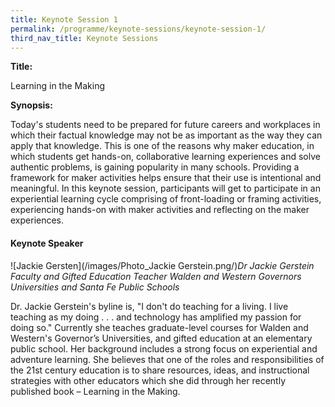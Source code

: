 ```yaml
---
title: Keynote Session 1
permalink: /programme/keynote-sessions/keynote-session-1/
third_nav_title: Keynote Sessions
---
```


**Title:** 

Learning in the Making

**Synopsis:**

Today's students need to be prepared for future careers and workplaces in which their factual knowledge may not be as important as the way they can apply that knowledge. This is one of the reasons why maker education, in which students get hands-on, collaborative learning experiences and solve authentic problems, is gaining popularity in many schools. Providing a framework for maker activities helps ensure that their use is intentional and meaningful. In this keynote session, participants will get to participate in an experiential learning cycle comprising of front-loading or framing activities, experiencing hands-on with maker activities and reflecting on the maker experiences.


#### **Keynote Speaker**

![Jackie Gersten](/images/Photo_Jackie Gerstein.png/)*Dr Jackie Gerstein  Faculty and Gifted Education Teacher
Walden and Western Governors Universities and Santa Fe Public Schools*

Dr. Jackie Gerstein's byline is, "I don't do teaching for a living. I live teaching as my doing . . . and technology has amplified my passion for doing so." Currently she teaches graduate-level courses for Walden and Western's Governor’s Universities, and gifted education at an elementary public school. Her background includes a strong focus on experiential and adventure learning. She believes that one of the roles and responsibilities of the 21st century education is to share resources, ideas, and instructional strategies with other educators which she did through her recently published book – Learning in the Making.
